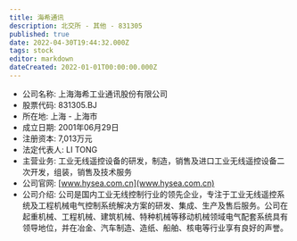 ```yaml
---
title: 海希通讯
description: 北交所 - 其他 - 831305
published: true
date: 2022-04-30T19:44:32.000Z
tags: stock
editor: markdown
dateCreated: 2022-01-01T00:00:00.000Z
---
```


- 公司名称: 上海海希工业通讯股份有限公司
- 股票代码: 831305.BJ
- 所在地: 上海 - 上海市
- 成立日期: 2001年06月29日
- 注册资本: 7,013万元
- 法定代表人: LI TONG
- 主营业务: 工业无线遥控设备的研发，制造，销售及进口工业无线遥控设备二次开发，组装，销售及技术服务
- 公司官网: [www.hysea.com.cn](www.hysea.com.cn)
- 公司介绍: 公司是国内工业无线控制行业的领先企业，专注于工业无线遥控系统及工程机械电气控制系统解决方案的研发、集成、生产及售后服务。公司在起重机械、工程机械、建筑机械、特种机械等移动机械领域电气配套系统具有领导地位，并在冶金、汽车制造、造纸、船舶、核电等行业享有良好的声誉。


